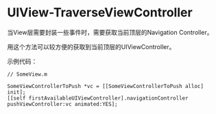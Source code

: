 # UIView-TraverseViewController

当View层需要封装一些事件时，需要获取当前顶层的Navigation Controller。

用这个方法可以较方便的获取到当前顶层的UIViewController。

示例代码：

    // SomeView.m

    SomeViewControllerToPush *vc = [[SomeViewControllerToPush alloc] init];
    [[self firstAvailableUIViewController].navigationController pushViewController:vc animated:YES];
